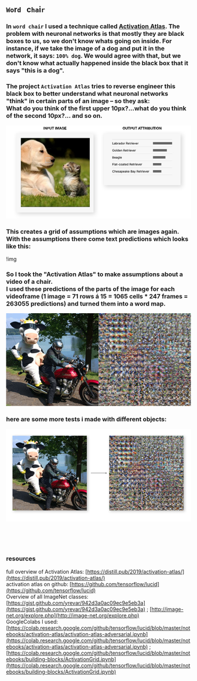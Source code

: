 ## `Wo`r`d` &nbsp; c`ha`i`r`

### In `word chair` I used a technique called [Activation Atlas](https://distill.pub/2019/activation-atlas/). The problem with neuronal networks is that mostly they are black boxes to us, so we don't know whats going on inside. For instance, if we take the image of a dog and put it in the network, it says: `100% dog`. We would agree with that, but we don't know what actually happened inside the black box that it says "this is a dog".   
### The project `Activation Atlas` tries to reverse engineer this black box to better understand what neuronal networks "think" in certain parts of an image – so they ask: <br> What do you think of the first upper 10px?...what do you think of the second 10px?... and so on. 

![a](img/out-1.jpg)   

### This creates a grid of assumptions which are images again. With the assumptions there come text predictions which looks like this:  

!img
  
### So I took the "Activation Atlas" to make assumptions about a video of a chair. <br>I used these predictions of the parts of the image for each videoframe (1 image = 71 rows á 15 = 1065 cells * 247 frames = 263055 predictions) and turned them into a word map.   
   
![a](img/out-4.jpg)   

   
### here are some more tests i made with different objects:
   
![a](img/out-3.jpg)   
   
   
<br>
<br>
<br>

### resources   
full overview of Activation Atlas: [https://distill.pub/2019/activation-atlas/](https://distill.pub/2019/activation-atlas/)     
activation atlas on github: [https://github.com/tensorflow/lucid](https://github.com/tensorflow/lucid)   
Overview of all ImageNet classes: [https://gist.github.com/yrevar/942d3a0ac09ec9e5eb3a](https://gist.github.com/yrevar/942d3a0ac09ec9e5eb3a) ; [http://image-net.org/explore.php](http://image-net.org/explore.php)   
GoogleColabs I used: [https://colab.research.google.com/github/tensorflow/lucid/blob/master/notebooks/activation-atlas/activation-atlas-adversarial.ipynb](https://colab.research.google.com/github/tensorflow/lucid/blob/master/notebooks/activation-atlas/activation-atlas-adversarial.ipynb) ; [https://colab.research.google.com/github/tensorflow/lucid/blob/master/notebooks/building-blocks/ActivationGrid.ipynb](https://colab.research.google.com/github/tensorflow/lucid/blob/master/notebooks/building-blocks/ActivationGrid.ipynb)




